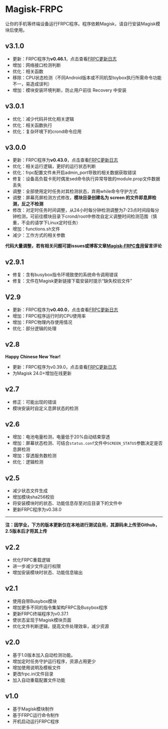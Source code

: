 # Magisk-FRPC

让你的手机等终端设备运行FRPC程序。程序依赖Magisk，请自行安装Magisk模块后使用。

## v3.1.0

- 更新：FRPC程序为**v0.46.1**，点击查看[FRPC更新日志](https://github.com/fatedier/frp/releases/tag/v0.46.1)
- 增加：网络接口检测判断
- 优化：相关函数
- 移除：CPU状态检测（不同Android版本或不同机型toybox执行所需命令功能不一，易造成误判）
- 增加：模块安装环境判断，防止用户前往 Recovery 中安装

## v3.0.1

- 优化：减少代码并优化相关逻辑
- 优化：相关函数执行
- 优化：复杂环境下的crond命令应用

## v3.0.0

- 更新：FRPC程序为**v0.43.0**，点击查看[FRPC更新日志](https://github.com/fatedier/frp/releases/tag/v0.43.0)
- 优化：相关运行逻辑，更好的运行状态判断
- 优化：frpc配置文件未开启admin_port导致的相关数据获取错误
- 修复：设备高负载卡死时偶发sed命令执行异常导致的module.prop文件数据丢失
- 调整：全部使用定时任务对其检测状态，弃用while命令守护方式
- 调整：屏幕亮屏检测方式修改，**模块目录创建名为 screen 的文件即息屏检测，反之不检测**
- 修改：对定时任务时间调整，从24小时每分钟检测调整为7-23点时间段每分钟检测，可前往模块目录下crond/root中修改自定义调整时间检测范围（慎重，不会的请学下Linux定时任务）
- 增加：functions.sh文件
- 减少：工作方式的相关参数

**代码大量调整，若有相关问题可提issues或博客文章[Magisk-FRPC食用](https://www.isisy.com/1276.html)留言评论**

## v2.9.1

- 修复：含有busybox指令环境致使的系统命令调用错误
- 修复：文件在Magisk更新链接下载安装时提示“缺失校验文件”

## V2.9

- 更新：FRPC程序为**v0.40.0**，点击查看[FRPC更新日志](https://github.com/fatedier/frp/releases/tag/v0.40.0)
- 增加：FRPC程序运行时的CPU使用率
- 增加：FRPC物理内存使用情况
- 优化：部分逻辑的处理

## v2.8

**Happy Chinese New Year!**

- 更新：FRPC程序为v0.39.0，点击查看[FRPC更新日志](https://github.com/fatedier/frp/releases/tag/v0.39.0)
- 为Magisk 24.0+增加在线更新

## v2.7

- 修正：可能出现的错误
- 模块安装时自定义息屏状态的检测

## v2.6

- 增加：电池电量检测，电量低于20%自动结束穿透
- 增加：屏幕状态检测、可结合`status.conf`文件中`SCREEN_STATUS`参数决定是否息屏检测
- 增加：穿透服务数检测
- 优化：逻辑检测

## v2.5

- 减少状态文件生成
- 增加模块sha256校验
- 将安装模块时的状态、功能信息存至对应目录下的文件中
- 更新FRPC程序为v0.38.0

---

**注：因学业，下方的版本更新仅在本地进行测试自用，其源码未上传至Github，2.5版本后才将其上传**

## v2.2

- 优化FRPC重载逻辑
- 进一步减少文件运行权限
- 增加安装模块时状态、功能信息输出

## v2.1

- 使用自带Busybox模块
- 增加更多不同的指令集架构FRPC及Busybox程序
- 更新FRPC终端程序为v0.37.1
- 使状态呈现于Magisk模块页面
- 优化文件判断逻辑，提高文件处理效率，减少资源

## v2.0

- 基于1.0版本加入自动检测功能。
- 增加定时任务守护运行程序，资源占用更少
- 增加使用说明及模板文件
- 更改frpc.ini文件目录
- 加入自动重载配置文件功能

## v1.0

- 基于Magisk模块制作
- 基于FRPC运行命令制作
- 开机启动运行FRPC程序